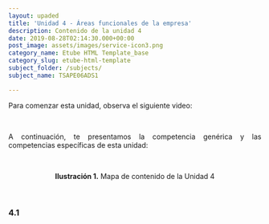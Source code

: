 ```yaml
---
layout: upaded
title: 'Unidad 4 - Áreas funcionales de la empresa'
description: Contenido de la unidad 4
date: 2019-08-28T02:14:30.000+00:00
post_image: assets/images/service-icon3.png
category_name: Etube HTML Template_base
category_slug: etube-html-template
subject_folder: /subjects/
subject_name: TSAPE06ADS1

---
```

<p align="justify">Para comenzar esta unidad, observa el siguiente video:</p>

<br/>
<p align="justify">A continuación, te presentamos la competencia genérica y las competencias específicas de esta unidad:</p>

<br/>
<p align="center"><b>Ilustración 1.</b> Mapa de contenido de la Unidad 4</p>

<br/>
<h3>4.1 </h3>
<p align="justify"></p>
<br/>
<p align="justify"></p>
<br/>
